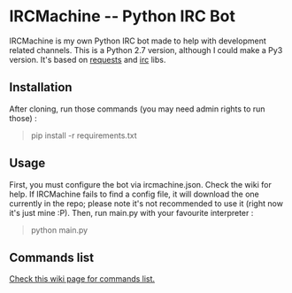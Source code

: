 # IRCMachine -- Python IRC Bot

IRCMachine is my own Python IRC bot made to help with development related channels.
This is a Python 2.7 version, although I could make a Py3 version.
It's based on [requests](http://docs.python-requests.org/en/latest/) and [irc](https://bitbucket.org/jaraco/irc) libs.

## Installation
After cloning, run those commands (you may need admin rights to run those) :
>pip install -r requirements.txt

## Usage

First, you must configure the bot via ircmachine.json. Check the wiki for help.
If IRCMachine fails to find a config file, it will download the one currently in the repo; please note it's not recommended to use it (right now it's just mine :P).
Then, run main.py with your favourite interpreter :
>python main.py

## Commands list

[Check this wiki page for commands list.](https://github.com/s0r00t/IRCMachine/wiki/Commands-list)
